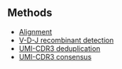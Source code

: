 ## Methods
- [Alignment](alignment.md)
- [V-D-J recombinant detection](alignment_parsing.md)
- [UMI-CDR3 deduplication](deduplication.md)
- [UMI-CDR3 consensus](consensus.md)


